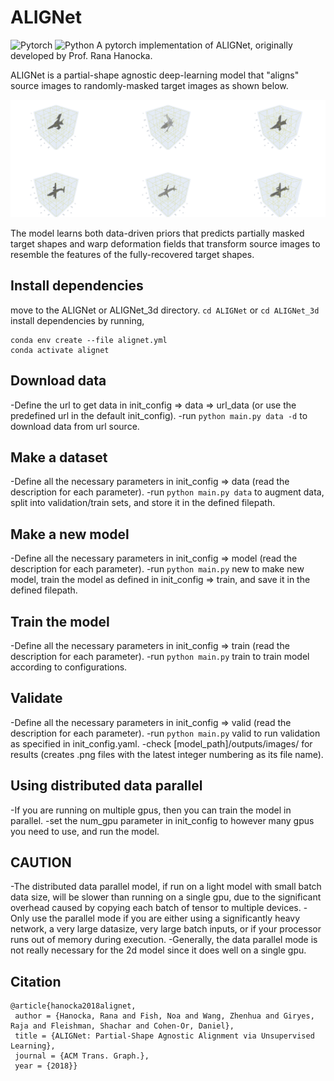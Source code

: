 # ALIGNet
![Pytorch](https://img.shields.io/badge/PyTorch->=1.9.0-Red?logo=pytorch)
![Python](https://img.shields.io/badge/Python->=3.8-Red?logo=python)
A pytorch implementation of ALIGNet, originally developed by Prof. Rana Hanocka.

ALIGNet is a partial-shape agnostic deep-learning model that "aligns" source images to randomly-masked target images as shown below. 
<p align="center">
  <img src="./docs/3d.png" width="1300" title="3d Example">
</p>
The model learns both data-driven priors that predicts partially masked target shapes and warp deformation fields that transform source images to resemble the 
features of the fully-recovered target shapes. 


## Install dependencies
move to the ALIGNet or ALIGNet_3d directory.
```cd ALIGNet```
or
```cd ALIGNet_3d```
install dependencies by running, 
```
conda env create --file alignet.yml
conda activate alignet
```

## Download data
-Define the url to get data in init_config => data => url_data (or use the predefined url in the default init_config).
-run ```python main.py data -d``` to download data from url source.

## Make a dataset
-Define all the necessary parameters in init_config => data (read the description for each parameter).
-run ```python main.py data``` to augment data, split into validation/train sets, and store it in the defined filepath.

## Make a new model
-Define all the necessary parameters in init_config => model (read the description for each parameter).
-run ```python main.py``` new to make new model, train the model as defined in init_config => train, and save it in the defined filepath.

## Train the model 
-Define all the necessary parameters in init_config => train (read the description for each parameter).
-run ```python main.py``` train to train model according to configurations.

## Validate
-Define all the necessary parameters in init_config => valid (read the description for each parameter).
-run ```python main.py``` valid to run validation as specified in init_config.yaml.
-check [model_path]/outputs/images/ for results (creates .png files with the latest integer numbering as its file name).

## Using distributed data parallel
-If you are running on multiple gpus, then you can train the model in parallel.
-set the num_gpu parameter in init_config to however many gpus you need to use,
and run the model.

## CAUTION
-The distributed data parallel model, if run on a light model with small batch data size,
will be slower than running on a single gpu, due to the significant overhead caused by
copying each batch of tensor to multiple devices.
-Only use the parallel mode if you are either using a significantly heavy network, a very 
large datasize, very large batch inputs, or if your processor runs out of memory during execution.
-Generally, the data parallel mode is not really necessary for the 2d model since it does well
on a single gpu.

## Citation
```
@article{hanocka2018alignet,
 author = {Hanocka, Rana and Fish, Noa and Wang, Zhenhua and Giryes, Raja and Fleishman, Shachar and Cohen-Or, Daniel},
 title = {ALIGNet: Partial-Shape Agnostic Alignment via Unsupervised Learning},
 journal = {ACM Trans. Graph.},
 year = {2018}}
```
